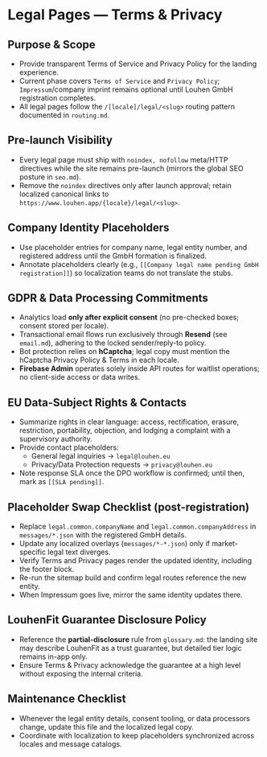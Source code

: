 # Legal Pages — Terms & Privacy

## Purpose & Scope
- Provide transparent Terms of Service and Privacy Policy for the landing experience.
- Current phase covers `Terms of Service` and `Privacy Policy`; `Impressum`/company imprint remains optional until Louhen GmbH registration completes.
- All legal pages follow the `/[locale]/legal/<slug>` routing pattern documented in `routing.md`.

## Pre-launch Visibility
- Every legal page must ship with `noindex, nofollow` meta/HTTP directives while the site remains pre-launch (mirrors the global SEO posture in `seo.md`).
- Remove the `noindex` directives only after launch approval; retain localized canonical links to `https://www.louhen.app/{locale}/legal/<slug>`.

## Company Identity Placeholders
- Use placeholder entries for company name, legal entity number, and registered address until the GmbH formation is finalized.
- Annotate placeholders clearly (e.g., `[[Company legal name pending GmbH registration]]`) so localization teams do not translate the stubs.

## GDPR & Data Processing Commitments
- Analytics load **only after explicit consent** (no pre-checked boxes; consent stored per locale).
- Transactional email flows run exclusively through **Resend** (see `email.md`), adhering to the locked sender/reply-to policy.
- Bot protection relies on **hCaptcha**; legal copy must mention the hCaptcha Privacy Policy & Terms in each locale.
- **Firebase Admin** operates solely inside API routes for waitlist operations; no client-side access or data writes.

## EU Data-Subject Rights & Contacts
- Summarize rights in clear language: access, rectification, erasure, restriction, portability, objection, and lodging a complaint with a supervisory authority.
- Provide contact placeholders:
  - General legal inquiries → `legal@louhen.eu`
  - Privacy/Data Protection requests → `privacy@louhen.eu`
- Note response SLA once the DPO workflow is confirmed; until then, mark as `[[SLA pending]]`.


## Placeholder Swap Checklist (post-registration)
- Replace `legal.common.companyName` and `legal.common.companyAddress` in `messages/*.json` with the registered GmbH details.
- Update any localized overlays (`messages/*-*.json`) only if market-specific legal text diverges.
- Verify Terms and Privacy pages render the updated identity, including the footer block.
- Re-run the sitemap build and confirm legal routes reference the new entity.
- When Impressum goes live, mirror the same identity updates there.

## LouhenFit Guarantee Disclosure Policy
- Reference the **partial-disclosure** rule from `glossary.md`: the landing site may describe LouhenFit as a trust guarantee, but detailed tier logic remains in-app only.
- Ensure Terms & Privacy acknowledge the guarantee at a high level without exposing the internal criteria.

## Maintenance Checklist
- Whenever the legal entity details, consent tooling, or data processors change, update this file and the localized legal copy.
- Coordinate with localization to keep placeholders synchronized across locales and message catalogs.
